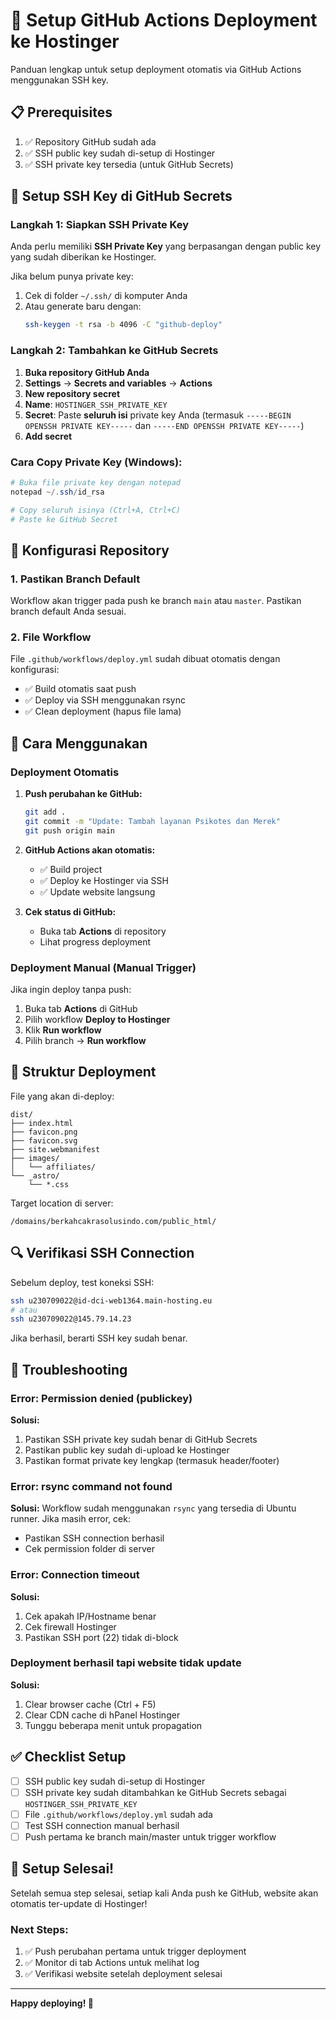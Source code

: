 # 🚀 Setup GitHub Actions Deployment ke Hostinger

Panduan lengkap untuk setup deployment otomatis via GitHub Actions menggunakan SSH key.

## 📋 Prerequisites

1. ✅ Repository GitHub sudah ada
2. ✅ SSH public key sudah di-setup di Hostinger
3. ✅ SSH private key tersedia (untuk GitHub Secrets)

## 🔑 Setup SSH Key di GitHub Secrets

### Langkah 1: Siapkan SSH Private Key

Anda perlu memiliki **SSH Private Key** yang berpasangan dengan public key yang sudah diberikan ke Hostinger.

Jika belum punya private key:
1. Cek di folder `~/.ssh/` di komputer Anda
2. Atau generate baru dengan:
   ```bash
   ssh-keygen -t rsa -b 4096 -C "github-deploy"
   ```

### Langkah 2: Tambahkan ke GitHub Secrets

1. **Buka repository GitHub Anda**
2. **Settings** → **Secrets and variables** → **Actions**
3. **New repository secret**
4. **Name**: `HOSTINGER_SSH_PRIVATE_KEY`
5. **Secret**: Paste **seluruh isi** private key Anda (termasuk `-----BEGIN OPENSSH PRIVATE KEY-----` dan `-----END OPENSSH PRIVATE KEY-----`)
6. **Add secret**

### Cara Copy Private Key (Windows):

```powershell
# Buka file private key dengan notepad
notepad ~/.ssh/id_rsa

# Copy seluruh isinya (Ctrl+A, Ctrl+C)
# Paste ke GitHub Secret
```

## 🔧 Konfigurasi Repository

### 1. Pastikan Branch Default

Workflow akan trigger pada push ke branch `main` atau `master`. Pastikan branch default Anda sesuai.

### 2. File Workflow

File `.github/workflows/deploy.yml` sudah dibuat otomatis dengan konfigurasi:
- ✅ Build otomatis saat push
- ✅ Deploy via SSH menggunakan rsync
- ✅ Clean deployment (hapus file lama)

## 🎯 Cara Menggunakan

### Deployment Otomatis

1. **Push perubahan ke GitHub:**
   ```bash
   git add .
   git commit -m "Update: Tambah layanan Psikotes dan Merek"
   git push origin main
   ```

2. **GitHub Actions akan otomatis:**
   - ✅ Build project
   - ✅ Deploy ke Hostinger via SSH
   - ✅ Update website langsung

3. **Cek status di GitHub:**
   - Buka tab **Actions** di repository
   - Lihat progress deployment

### Deployment Manual (Manual Trigger)

Jika ingin deploy tanpa push:

1. Buka tab **Actions** di GitHub
2. Pilih workflow **Deploy to Hostinger**
3. Klik **Run workflow**
4. Pilih branch → **Run workflow**

## 📁 Struktur Deployment

File yang akan di-deploy:
```
dist/
├── index.html
├── favicon.png
├── favicon.svg
├── site.webmanifest
├── images/
│   └── affiliates/
└── _astro/
    └── *.css
```

Target location di server:
```
/domains/berkahcakrasolusindo.com/public_html/
```

## 🔍 Verifikasi SSH Connection

Sebelum deploy, test koneksi SSH:

```bash
ssh u230709022@id-dci-web1364.main-hosting.eu
# atau
ssh u230709022@145.79.14.23
```

Jika berhasil, berarti SSH key sudah benar.

## 🐛 Troubleshooting

### Error: Permission denied (publickey)

**Solusi:**
1. Pastikan SSH private key sudah benar di GitHub Secrets
2. Pastikan public key sudah di-upload ke Hostinger
3. Pastikan format private key lengkap (termasuk header/footer)

### Error: rsync command not found

**Solusi:**
Workflow sudah menggunakan `rsync` yang tersedia di Ubuntu runner. Jika masih error, cek:
- Pastikan SSH connection berhasil
- Cek permission folder di server

### Error: Connection timeout

**Solusi:**
1. Cek apakah IP/Hostname benar
2. Cek firewall Hostinger
3. Pastikan SSH port (22) tidak di-block

### Deployment berhasil tapi website tidak update

**Solusi:**
1. Clear browser cache (Ctrl + F5)
2. Clear CDN cache di hPanel Hostinger
3. Tunggu beberapa menit untuk propagation

## ✅ Checklist Setup

- [ ] SSH public key sudah di-setup di Hostinger
- [ ] SSH private key sudah ditambahkan ke GitHub Secrets sebagai `HOSTINGER_SSH_PRIVATE_KEY`
- [ ] File `.github/workflows/deploy.yml` sudah ada
- [ ] Test SSH connection manual berhasil
- [ ] Push pertama ke branch main/master untuk trigger workflow

## 🎉 Setup Selesai!

Setelah semua step selesai, setiap kali Anda push ke GitHub, website akan otomatis ter-update di Hostinger!

### Next Steps:
1. ✅ Push perubahan pertama untuk trigger deployment
2. ✅ Monitor di tab Actions untuk melihat log
3. ✅ Verifikasi website setelah deployment selesai

---

**Happy deploying! 🚀**

